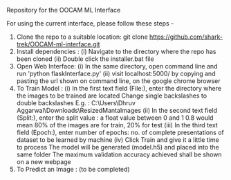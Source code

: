 Repository for the OOCAM ML Interface

For using the current interface, please follow these steps -
1. Clone the repo to a suitable location:
    git clone https://github.com/shark-trek/OOCAM-ml-interface.git
2. Install dependencies :
    (i) Navigate to the directory where the repo has been cloned
    (ii) Double click the installer.bat file
3. Open Web Interface:
    (i) In the same directory, open command line and run 'python flaskInterface.py'
    (ii) visit localhost:5000/ by copying and pasting the url shown on command line, on the google chrome browser
4. To Train Model :
    (i) In the first text field (File:), enter the directory where the images to be trained are located
        Change single backslashes to double backslashes
        E.g. : C:\\Users\\Dhruv Aggarwal\\Downloads\\ResizedMantaImages
    (ii) In the second text field (Split:), enter the split value : a float value between 0 and 1
        0.8 would mean 80% of the images are for train, 20% for test
    (iii) In the third text field (Epoch:), enter number of epochs: no. of complete presentations of dataset to be learned by machine
    (iv) Click Train and give it a little time to process
        The model will be generated (model.h5) and placed into the same folder
        The maximum validation accuracy achieved shall be shown on a new webpage
5. To Predict an Image : (to be completed)
